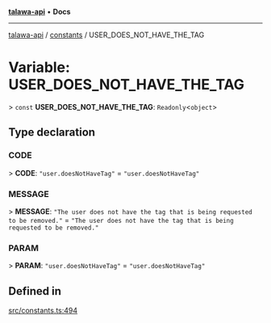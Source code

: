 [**talawa-api**](../../README.md) • **Docs**

***

[talawa-api](../../modules.md) / [constants](../README.md) / USER\_DOES\_NOT\_HAVE\_THE\_TAG

# Variable: USER\_DOES\_NOT\_HAVE\_THE\_TAG

\> `const` **USER\_DOES\_NOT\_HAVE\_THE\_TAG**: `Readonly`\<`object`\>

## Type declaration

### CODE

\> **CODE**: `"user.doesNotHaveTag"` = `"user.doesNotHaveTag"`

### MESSAGE

\> **MESSAGE**: `"The user does not have the tag that is being requested to be removed."` = `"The user does not have the tag that is being requested to be removed."`

### PARAM

\> **PARAM**: `"user.doesNotHaveTag"` = `"user.doesNotHaveTag"`

## Defined in

[src/constants.ts:494](https://github.com/PalisadoesFoundation/talawa-api/blob/4a88fe62b20ebda9653c55ae8d39d6c6fac8831f/src/constants.ts#L494)
